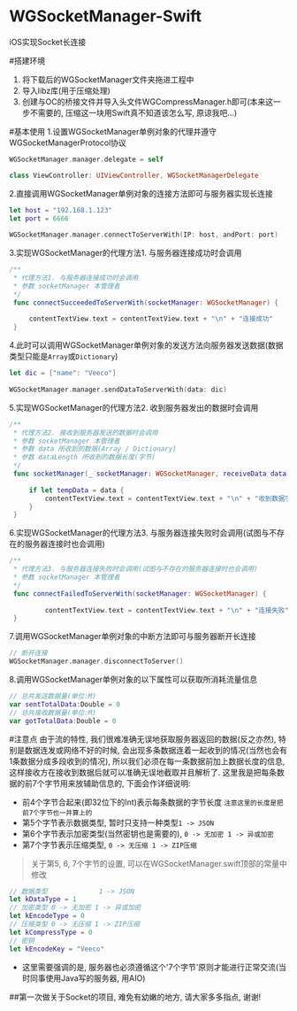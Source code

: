 # WGSocketManager-Swift
iOS实现Socket长连接

#搭建环境
1. 将下载后的WGSocketManager文件夹拖进工程中
2. 导入libz库(用于压缩处理)
3. 创建与OC的桥接文件并导入头文件WGCompressManager.h即可(本来这一步不需要的, 压缩这一块用Swift真不知道该怎么写, 原谅我吧...)

#基本使用
1.设置WGSocketManager单例对象的代理并遵守WGSocketManagerProtocol协议
```swift
WGSocketManager.manager.delegate = self

class ViewController: UIViewController, WGSocketManagerDelegate
```
2.直接调用WGSocketManager单例对象的连接方法即可与服务器实现长连接
```swift
let host = "192.168.1.123"
let port = 6666
        
WGSocketManager.manager.connectToServerWith(IP: host, andPort: port)
```
3.实现WGSocketManager的代理方法1. 与服务器连接成功时会调用
```swift
/**
 * 代理方法1. 与服务器连接成功时会调用
 * 参数 socketManager 本管理者
 */
 func connectSucceededToServerWith(socketManager: WGSocketManager) {
        
     contentTextView.text = contentTextView.text + "\n" + "连接成功"
 }
```
4.此时可以调用WGSocketManager单例对象的发送方法向服务器发送数据(数据类型只能是`Array`或`Dictionary`)
```swift
let dic = ["name": "Veeco"]
        
WGSocketManager.manager.sendDataToServerWith(data: dic)
```
5.实现WGSocketManager的代理方法2. 收到服务器发出的数据时会调用
```swift
/**
 * 代理方法2. 接收到服务器发送的数据时会调用
 * 参数 socketManager 本管理者
 * 参数 data 所收到的数据(Array / Dictionary)
 * 参数 dataLength 所收到的数据长度(字节)
 */
 func socketManager(_ socketManager: WGSocketManager, receiveData data: Any?, dataLength: Int) {
        
     if let tempData = data {
         contentTextView.text = contentTextView.text + "\n" + "收到数据字节长度为" + String(dataLength) + "\n" + String(describing: tempData)
     }
 }
```
6.实现WGSocketManager的代理方法3. 与服务器连接失败时会调用(试图与不存在的服务器连接时也会调用)
```swift
/**
 * 代理方法3. 与服务器连接失败时会调用(试图与不存在的服务器连接时也会调用)
 * 参数 socketManager 本管理者
 */
 func connectFailedToServerWith(socketManager: WGSocketManager) {
        
         contentTextView.text = contentTextView.text + "\n" + "连接失败"
 }
```
7.调用WGSocketManager单例对象的中断方法即可与服务器断开长连接
```swift
// 断开连接
WGSocketManager.manager.disconnectToServer()
```
8.调用WGSocketManager单例对象的以下属性可以获取所消耗流量信息
```swift
// 总共发送数据量(单位:M)
var sentTotalData:Double = 0
// 总共接收数据量(单位:M)
var gotTotalData:Double = 0
```
#注意点
由于流的特性, 我们很难准确无误地获取服务器返回的数据(反之亦然), 特别是数据连发或网络不好的时候, 会出现多条数据连着一起收到的情况(当然也会有1条数据分成多段收到的情况), 所以我们必须在每一条数据前加上数据长度的信息, 这样接收方在接收到数据后就可以准确无误地截取并且解析了. 这里我是把每条数据的前7个字节用来放辅助信息的, 下面会作详细说明:
* 前4个字节合起来(即32位下的Int)表示每条数据的字节长度 `注意这里的长度是把前7个字节也一并算上的`
* 第5个字节表示数据类型, 暂时只支持一种类型`1 -> JSON`
* 第6个字节表示加密类型(当然密钥也是需要的), `0 -> 无加密 1 -> 异或加密`
* 第7个字节表示压缩类型, `0 -> 无压缩 1 -> ZIP压缩`

>关于第5, 6, 7个字节的设置, 可以在WGSocketManager.swift顶部的常量中修改
```swift
// 数据类型             1 -> JSON
let kDataType = 1
// 加密类型 0 -> 无加密 1 -> 异或加密
let kEncodeType = 0
// 压缩类型 0 -> 无压缩 1 -> ZIP压缩
let kCompressType = 0
// 密钥
let kEncodeKey = "Veeco"
```

* 这里需要强调的是, 服务器也必须遵循这个'7个字节'原则才能进行正常交流(当时同事使用Java写的服务器, 用AIO)

##第一次做关于Socket的项目, 难免有幼嫩的地方, 请大家多多指点, 谢谢!

